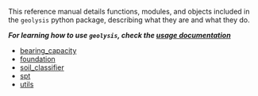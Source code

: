 This reference manual details functions, modules, and objects included
in the `geolysis` python package, describing what they are and what they do.

**_For learning how to use `geolysis`, check the 
[usage documentation](../usage.md)_**

- [bearing_capacity](bearing_capacity.md)
- [foundation](foundation.md)
- [soil_classifier](soil_classifier.md)
- [spt](spt.md)
- [utils](utils.md)

